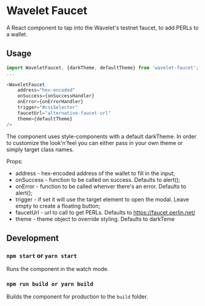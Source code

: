 # Wavelet Faucet

A React component to tap into the Wavelet's testnet faucet, to add PERLs to a wallet.

## Usage

```js
import WaveletFaucet, {darkTheme, defaultTheme} from 'wavelet-faucet';
...

<WaveletFaucet 
    address="hex-encoded"
    onSuccess={onSuccessHandler}
    onError={onErrorHandler}
    trigger="#cssSelector"
    faucetUrl="alternative-faucet-url"
    theme={defaultTheme}
/>
```

The component uses style-components with a default darkTheme. In order to customize the look'n'feel you can either pass in your own theme or simply target class names.

Props:
- address - hex-encoded address of the wallet to fill in the input;
- onSuccess - function to be called on success. Defaults to alert();
- onError - function to be called whenver there's an error. Defaults to alert();
- trigger - if set it will use the target element to open the modal. Leave empty to create a floating button; 
- faucetUrl - url to call to get PERLs. Defaults to https://faucet.perlin.net/
- theme - theme object to override styling. Defaults to darkTeme



## Development

### `npm start` or `yarn start`

Runs the component in the watch mode.

### `npm run build or yarn build`

Builds the component for production to the `build` folder.<br>